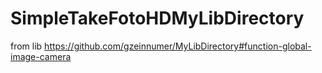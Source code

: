 # SimpleTakeFotoHDMyLibDirectory
 from lib https://github.com/gzeinnumer/MyLibDirectory#function-global-image-camera
